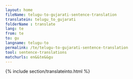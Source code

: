 ```yaml
---
layout: home
fileName: telugu-to-gujarati-sentence-translation
translatein: telugu_to_gujarati
folderName : translate
lang: te
from: te
to: gu
langname: telugu-to
permalink: /te/telugu-to-gujarati-sentence-translation
tool: sentence-translations
matchurls: en&&te&&gu
---
```

{% include section/translateinto.html %}
